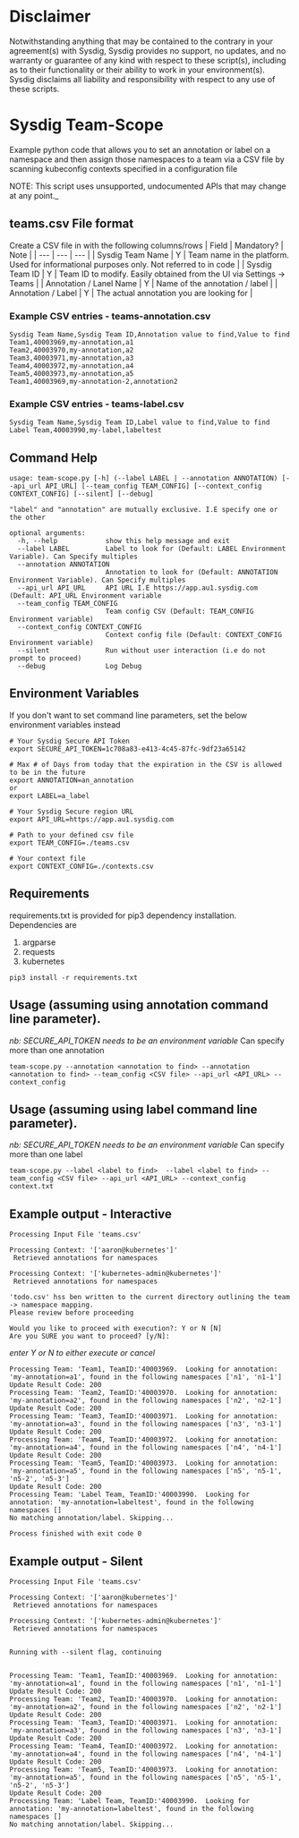 # Disclaimer

Notwithstanding anything that may be contained to the contrary in your agreement(s) with Sysdig, Sysdig provides no support, no updates, and no warranty or guarantee of any kind with respect to these script(s), including as to their functionality or their ability to work in your environment(s).  Sysdig disclaims all liability and responsibility with respect to any use of these scripts.  

# Sysdig Team-Scope
Example python code that allows you to set an annotation or label on a namespace and then assign those namespaces to a team via a CSV file by scanning kubeconfig contexts specified in a configuration file

NOTE: This script uses unsupported, undocumented APIs that may change at any point._


## teams.csv File format
Create a CSV file in with the following columns/rows
| Field | Mandatory? | Note |
| --- | --- | --- |
| Sysdig Team Name | Y | Team name in the platform.  Used for informational purposes only.  Not referred to in code |
| Sysdig Team ID | Y | Team ID to modify.  Easily obtained from the UI via Settings -> Teams |
| Annotation / Lanel Name | Y | Name of the annotation / label | 
| Annotation / Label | Y | The actual annotation you are looking for  |

### Example CSV entries - teams-annotation.csv
```
Sysdig Team Name,Sysdig Team ID,Annotation value to find,Value to find
Team1,40003969,my-annotation,a1
Team2,40003970,my-annotation,a2
Team3,40003971,my-annotation,a3
Team4,40003972,my-annotation,a4
Team5,40003973,my-annotation,a5
Team1,40003969,my-annotation-2,annotation2
```

### Example CSV entries - teams-label.csv
```
Sysdig Team Name,Sysdig Team ID,Label value to find,Value to find
Label Team,40003990,my-label,labeltest
```

## Command Help
```
usage: team-scope.py [-h] (--label LABEL | --annotation ANNOTATION) [--api_url API_URL] [--team_config TEAM_CONFIG] [--context_config CONTEXT_CONFIG] [--silent] [--debug]

"label" and "annotation" are mutually exclusive. I.E specify one or the other

optional arguments:
  -h, --help            show this help message and exit
  --label LABEL         Label to look for (Default: LABEL Environment Variable). Can Specify multiples
  --annotation ANNOTATION
                        Annotation to look for (Default: ANNOTATION Environment Variable). Can Specify multiples
  --api_url API_URL     API URL I.E https://app.au1.sysdig.com (Default: API_URL Environment variable
  --team_config TEAM_CONFIG
                        Team config CSV (Default: TEAM_CONFIG Environment variable)
  --context_config CONTEXT_CONFIG
                        Context config file (Default: CONTEXT_CONFIG Environment variable)
  --silent              Run without user interaction (i.e do not prompt to proceed)
  --debug               Log Debug
```


## Environment Variables
If you don't want to set command line parameters, set the below environment variables instead

```
# Your Sysdig Secure API Token
export SECURE_API_TOKEN=1c708a83-e413-4c45-87fc-9df23a65142 

# Max # of Days from today that the expiration in the CSV is allowed to be in the future
export ANNOTATION=an_annotation
or
export LABEL=a_label

# Your Sysdig Secure region URL
export API_URL=https://app.au1.sysdig.com 

# Path to your defined csv file
export TEAM_CONFIG=./teams.csv

# Your context file
export CONTEXT_CONFIG=./contexts.csv
```

## Requirements
requirements.txt is provided for pip3 dependency installation.
Dependencies are 
1) argparse
2) requests
3) kubernetes
```
pip3 install -r requirements.txt
```


## Usage (assuming using annotation command line parameter).
*nb: SECURE_API_TOKEN needs to be an environment variable*
Can specify more than one annotation
```
team-scope.py --annotation <annotation to find> --annotation <annotation to find> --team_config <CSV file> --api_url <API_URL> --context_config
```

## Usage (assuming using label command line parameter).
*nb: SECURE_API_TOKEN needs to be an environment variable*
Can specify more than one label
```
team-scope.py --label <label to find>  --label <label to find> --team_config <CSV file> --api_url <API_URL> --context_config context.txt
```

## Example output - Interactive

```
Processing Input File 'teams.csv'

Processing Context: '['aaron@kubernetes']'
 Retrieved annotations for namespaces

Processing Context: '['kubernetes-admin@kubernetes']'
 Retrieved annotations for namespaces

'todo.csv' hss ben written to the current directory outlining the team -> namespace mapping.
Please review before proceeding

Would you like to proceed with execution?: Y or N [N]
Are you SURE you want to proceed? [y/N]:
```
_enter Y or N to either execute or cancel_
```
Processing Team: 'Team1, TeamID:'40003969.  Looking for annotation: 'my-annotation=a1', found in the following namespaces ['n1', 'n1-1']
Update Result Code: 200
Processing Team: 'Team2, TeamID:'40003970.  Looking for annotation: 'my-annotation=a2', found in the following namespaces ['n2', 'n2-1']
Update Result Code: 200
Processing Team: 'Team3, TeamID:'40003971.  Looking for annotation: 'my-annotation=a3', found in the following namespaces ['n3', 'n3-1']
Update Result Code: 200
Processing Team: 'Team4, TeamID:'40003972.  Looking for annotation: 'my-annotation=a4', found in the following namespaces ['n4', 'n4-1']
Update Result Code: 200
Processing Team: 'Team5, TeamID:'40003973.  Looking for annotation: 'my-annotation=a5', found in the following namespaces ['n5', 'n5-1', 'n5-2', 'n5-3']
Update Result Code: 200
Processing Team: 'Label Team, TeamID:'40003990.  Looking for annotation: 'my-annotation=labeltest', found in the following namespaces []
No matching annotation/label. Skipping...

Process finished with exit code 0
```

## Example output - Silent
```
Processing Input File 'teams.csv'

Processing Context: '['aaron@kubernetes']'
 Retrieved annotations for namespaces

Processing Context: '['kubernetes-admin@kubernetes']'
 Retrieved annotations for namespaces


Running with --silent flag, continuing


Processing Team: 'Team1, TeamID:'40003969.  Looking for annotation: 'my-annotation=a1', found in the following namespaces ['n1', 'n1-1']
Update Result Code: 200
Processing Team: 'Team2, TeamID:'40003970.  Looking for annotation: 'my-annotation=a2', found in the following namespaces ['n2', 'n2-1']
Update Result Code: 200
Processing Team: 'Team3, TeamID:'40003971.  Looking for annotation: 'my-annotation=a3', found in the following namespaces ['n3', 'n3-1']
Update Result Code: 200
Processing Team: 'Team4, TeamID:'40003972.  Looking for annotation: 'my-annotation=a4', found in the following namespaces ['n4', 'n4-1']
Update Result Code: 200
Processing Team: 'Team5, TeamID:'40003973.  Looking for annotation: 'my-annotation=a5', found in the following namespaces ['n5', 'n5-1', 'n5-2', 'n5-3']
Update Result Code: 200
Processing Team: 'Label Team, TeamID:'40003990.  Looking for annotation: 'my-annotation=labeltest', found in the following namespaces []
No matching annotation/label. Skipping...
```
